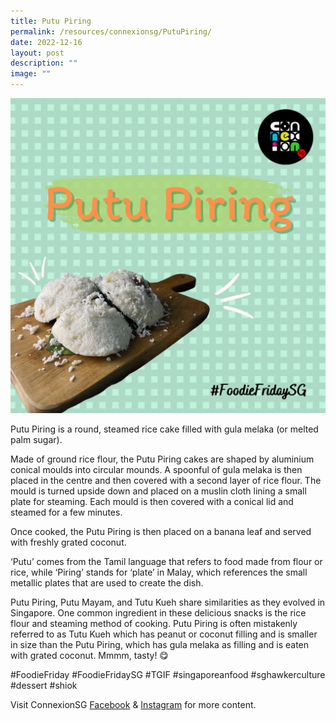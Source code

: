 ```yaml
---
title: Putu Piring
permalink: /resources/connexionsg/PutuPiring/
date: 2022-12-16
layout: post
description: ""
image: ""
---
```

![](/images/connexionsg/2023/319526789_3444341625887384_9201413949974962182_n.png)

Putu Piring is a round, steamed rice cake filled with gula melaka (or melted palm sugar).

Made of ground rice flour, the Putu Piring cakes are shaped by aluminium conical moulds into circular mounds. A spoonful of gula melaka is then placed in the centre and then covered with a second layer of rice flour. The mould is turned upside down and placed on a muslin cloth lining a small plate for steaming. Each mould is then covered with a conical lid and steamed for a few minutes.

Once cooked, the Putu Piring is then placed on a banana leaf and served with freshly grated coconut.

‘Putu’ comes from the Tamil language that refers to food made from flour or rice, while ‘Piring’ stands for ‘plate’ in Malay, which references the small metallic plates that are used to create the dish.

Putu Piring, Putu Mayam, and Tutu Kueh share similarities as they evolved in Singapore. One common ingredient in these delicious snacks is the rice flour and steaming method of cooking. Putu Piring is often mistakenly referred to as Tutu Kueh which has peanut or coconut filling and is smaller in size than the Putu Piring, which has gula melaka as filling and is eaten with grated coconut.
Mmmm, tasty! 😋

#FoodieFriday #FoodieFridaySG #TGIF #singaporeanfood #sghawkerculture #dessert #shiok

Visit ConnexionSG [Facebook](https://www.facebook.com/ConnexionSG) & [Instagram](https://www.instagram.com/connexionsg/) for more content.